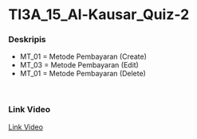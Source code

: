 # TI3A_15_Al-Kausar_Quiz-2

<h3>Deskripis</h3>
<ul>
	<li>MT_01 = Metode Pembayaran (Create)</li>
	<li>MT_03 = Metode Pembayaran (Edit)</li>
	<li>MT_01 = Metode Pembayaran (Delete)</li>
</ul>
<br>
<h3>Link Video</h3>
<p></p>
<a href="https://drive.google.com/file/d/1ehlk-OhPNHHcBa2hcRCdJeBFjd_2799y/view?usp=sharing">Link Video</a>

